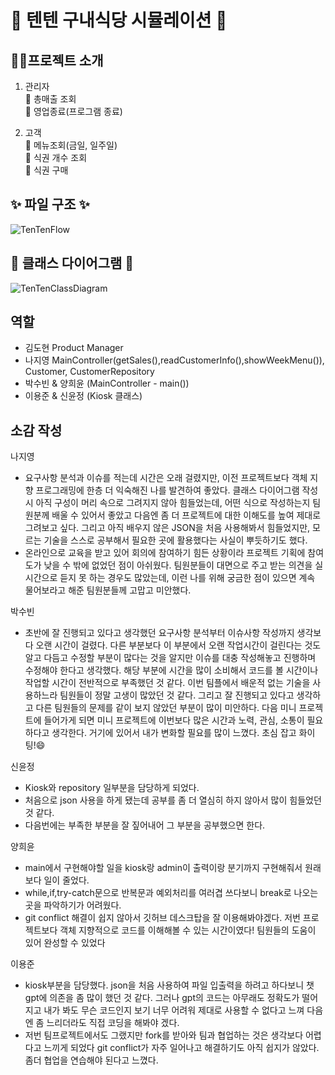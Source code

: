 # 🍱 텐텐 구내식당 시뮬레이션 🍱

## 💁‍♀️프로젝트 소개
1. 관리자<br>
🥗 총매출 조회<br>
🥩 영업종료(프로그램 종료)

2. 고객<br>
🥨 메뉴조회(금일, 일주일)<br>
🍇 식권 개수 조회<br>
🍨 식권 구매


## ✨ 파일 구조 ✨
![TenTenFlow](https://github.com/ssg-java3-240304/oop2-TenTen-Cafeteria/assets/82037709/ad8515da-fc2b-4fa9-bd4e-b40106241451)

## 🎀 클래스 다이어그램 🎀
![TenTenClassDiagram](https://github.com/ssg-java3-240304/oop2-TenTen-Cafeteria/assets/43637355/c61a395a-5c8e-40d9-934e-15f55addbd6e)


## 역할
- 김도현 Product Manager<br>
- 나지영 MainController(getSales(),readCustomerInfo(),showWeekMenu()), Customer, CustomerRepository<br>
- 박수빈 & 양희윤 (MainController - main())<br>
- 이용준 & 신윤정 (Kiosk 클래스)<br>

## 소감 작성
나지영<br>
- 요구사항 분석과 이슈를 적는데 시간은 오래 걸렸지만, 이전 프로젝트보다 객체 지향 프로그래밍에 한층 더 익숙해진 나를 발견하여 좋았다. 클래스 다이어그램 작성시 아직 구성이 머리 속으로 그려지지 않아 힘들었는데, 어떤 식으로 작성하는지 팀원분께 배울 수 있어서 좋았고 다음엔 좀 더 프로젝트에 대한 이해도를 높여 제대로 그려보고 싶다. 그리고 아직 배우지 않은 JSON을 처음 사용해봐서 힘들었지만, 모르는 기술을 스스로 공부해서 필요한 곳에 활용했다는 사실이 뿌듯하기도 했다.
- 온라인으로 교육을 받고 있어 회의에 참여하기 힘든 상황이라 프로젝트 기획에 참여도가 낮을 수 밖에 없었던 점이 아쉬웠다. 팀원분들이 대면으로 주고 받는 의견을 실시간으로 듣지 못 하는 경우도 많았는데, 이런 나를 위해 궁금한 점이 있으면 계속 물어보라고 해준 팀원분들께 고맙고 미안했다.

박수빈<br>
- 초반에 잘 진행되고 있다고 생각했던 요구사항 분석부터 이슈사항 작성까지 생각보다 오랜 시간이 걸렸다. 다른 부분보다 이 부분에서 오랜 작업시간이 걸린다는 것도 알고 다듬고 수정할 부분이 많다는 것을 알지만 이슈를 대충 작성해놓고 진행하며 수정해야 한다고 생각했다. 해당 부분에 시간을 많이 소비해서 코드를 볼 시간이나 작업할 시간이 전반적으로 부족했던 것 같다. 이번 팀플에서 배운적 없는 기술을 사용하느라 팀원들이 정말 고생이 많았던 것 같다. 그리고 잘 진행되고 있다고 생각하고 다른 팀원들의 문제를 같이 보지 않았던 부분이 많이 미안하다. 다음 미니 프로젝트에 들어가게 되면 미니 프로젝트에 이번보다 많은 시간과 노력, 관심, 소통이 필요하다고 생각한다. 거기에 있어서 내가 변화할 필요를 많이 느꼈다. 초심 잡고 화이팅!😄
  
신윤정<br>
- Kiosk와 repository 일부분을 담당하게 되었다.
- 처음으로 json 사용을 하게 됐는데 공부를 좀 더 열심히 하지 않아서 많이 힘들었던 것 같다.
- 다음번에는 부족한 부분을 잘 짚어내어 그 부분을 공부했으면 한다.

양희윤<br>
- main에서 구현해야할 일을 kiosk랑 admin이 출력이랑 분기까지 구현해줘서 원래보다 일이 줄었다.
- while,if,try-catch문으로 반복문과 예외처리를 여러겹 쓰다보니 break로 나오는 곳을 파악하기가 어려웠다.
- git conflict 해결이 쉽지 않아서 깃허브 데스크탑을 잘 이용해봐야겠다. 저번 프로젝트보다 객체 지향적으로 코드를 이해해볼 수 있는 시간이였다! 팀원들의 도움이 있어 완성할 수 있었다

이용준<br>
- kiosk부분을 담당했다. json을 처음 사용하여 파일 입출력을 하려고 하다보니 챗gpt에 의존을 좀 많이 했던 것 같다. 그러나 gpt의 코드는 아무래도 정확도가 떨어지고 내가 봐도 무슨 코드인지 보기 너무 어려워 제대로 사용할 수 없다고 느껴 다음엔 좀 느리더라도 직접 코딩을 해봐야 겠다.
- 저번 팀프로젝트에서도 그랬지만 fork를 받아와 팀과 협업하는 것은 생각보다 어렵다고 느끼게 되었다 git conflict가 자주 일어나고 해결하기도 아직 쉽지가 않았다. 좀더 협업을 연습해야 된다고 느꼈다.
